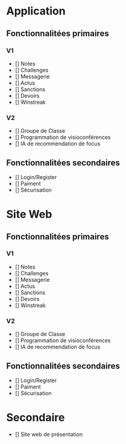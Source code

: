 # Application

## Fonctionnalitées primaires

### V1

- [] Notes
- [] Challenges
- [] Messagerie
- [] Actus
- [] Sanctions
- [] Devoirs
- [] Winstreak

### V2

- [] Groupe de Classe
- [] Programmation de visioconférences
- [] IA de recommendation de focus

## Fonctionnalitées secondaires

- [] Login/Register
- [] Paiment
- [] Sécurisation

# Site Web

## Fonctionnalitées primaires

### V1

- [] Notes
- [] Challenges
- [] Messagerie
- [] Actus
- [] Sanctions
- [] Devoirs
- [] Winstreak

### V2

- [] Groupe de Classe
- [] Programmation de visioconférences
- [] IA de recommendation de focus

## Fonctionnalitées secondaires

- [] Login/Register
- [] Paiment
- [] Sécurisation

# Secondaire

- [] Site web de présentation
